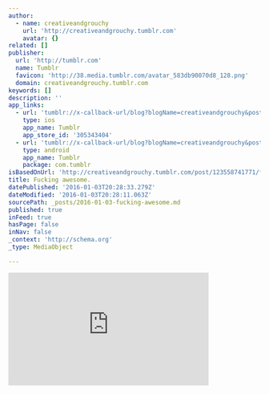 ```yaml
---
author:
  - name: creativeandgrouchy
    url: 'http://creativeandgrouchy.tumblr.com'
    avatar: {}
related: []
publisher:
  url: 'http://tumblr.com'
  name: Tumblr
  favicon: 'http://38.media.tumblr.com/avatar_583db90070d8_128.png'
  domain: creativeandgrouchy.tumblr.com
keywords: []
description: ''
app_links:
  - url: 'tumblr://x-callback-url/blog?blogName=creativeandgrouchy&postID=123558741771'
    type: ios
    app_name: Tumblr
    app_store_id: '305343404'
  - url: 'tumblr://x-callback-url/blog?blogName=creativeandgrouchy&postID=123558741771'
    type: android
    app_name: Tumblr
    package: com.tumblr
isBasedOnUrl: 'http://creativeandgrouchy.tumblr.com/post/123558741771/fucking-awesome'
title: Fucking awesome.
datePublished: '2016-01-03T20:28:33.279Z'
dateModified: '2016-01-03T20:28:11.063Z'
sourcePath: _posts/2016-01-03-fucking-awesome.md
published: true
inFeed: true
hasPage: false
inNav: false
_context: 'http://schema.org'
_type: MediaObject

---
```

<iframe src="http://cdn.embedly.com/widgets/media.html?src=https%3A%2F%2Fwww.youtube.com%2Fembed%2FRsUKDu7iJGY%3Ffeature%3Doembed%26enablejsapi%3D1%26origin%3Dhttp%3A%2F%2Fsafe.txmblr.com%26wmode%3Dopaque&amp;url=http%3A%2F%2Fcreativeandgrouchy.tumblr.com%2Fpost%2F123558741771%2Ffucking-awesome&amp;image=https%3A%2F%2Fi.ytimg.com%2Fvi%2FRsUKDu7iJGY%2Fhqdefault.jpg&amp;key=b7d04c9b404c499eba89ee7072e1c4f7&amp;type=text%2Fhtml&amp;schema=tumblr" width="400" height="225" scrolling="no" frameborder="0" allowfullscreen="allowfullscreen" style=""></iframe>